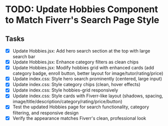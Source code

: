 # TODO: Update Hobbies Component to Match Fiverr's Search Page Style

## Tasks
- [x] Update Hobbies.jsx: Add hero search section at the top with large search bar
- [x] Update Hobbies.jsx: Enhance category filters as clean chips
- [x] Update Hobbies.jsx: Modify hobbies grid with enhanced cards (add category badge, enroll button, better layout for image/tutor/rating/price)
- [x] Update index.css: Style hero search prominently (centered, large input)
- [x] Update index.css: Style category chips (clean, hover effects)
- [x] Update index.css: Style hobbies-grid responsively
- [x] Update index.css: Style cards with Fiverr-like layout (shadows, spacing, image/title/description/category/rating/price/button)
- [x] Test the updated Hobbies page for search functionality, category filtering, and responsive design
- [x] Verify the appearance matches Fiverr's clean, professional look
